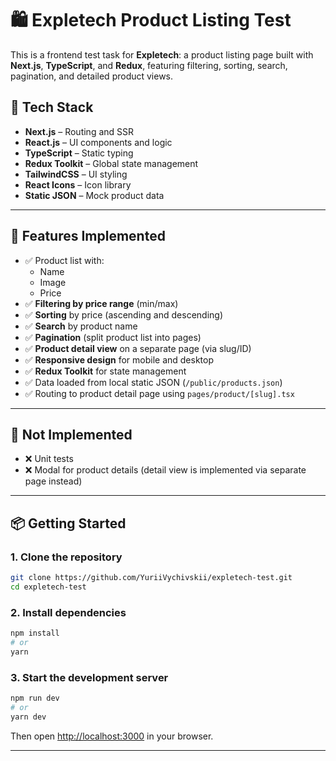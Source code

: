 # 🛍️ Expletech Product Listing Test

This is a frontend test task for **Expletech**: a product listing page built with **Next.js**, **TypeScript**, and **Redux**, featuring filtering, sorting, search, pagination, and detailed product views.

## 🔧 Tech Stack

- **Next.js** – Routing and SSR
- **React.js** – UI components and logic
- **TypeScript** – Static typing
- **Redux Toolkit** – Global state management
- **TailwindCSS** – UI styling
- **React Icons** – Icon library
- **Static JSON** – Mock product data

---

## 🚀 Features Implemented

- ✅ Product list with:
  - Name
  - Image
  - Price
- ✅ **Filtering by price range** (min/max)
- ✅ **Sorting** by price (ascending and descending)
- ✅ **Search** by product name
- ✅ **Pagination** (split product list into pages)
- ✅ **Product detail view** on a separate page (via slug/ID)
- ✅ **Responsive design** for mobile and desktop
- ✅ **Redux Toolkit** for state management
- ✅ Data loaded from local static JSON (`/public/products.json`)
- ✅ Routing to product detail page using `pages/product/[slug].tsx`

---

## 🧪 Not Implemented

- ❌ Unit tests
- ❌ Modal for product details (detail view is implemented via separate page instead)

---

## 📦 Getting Started

### 1. Clone the repository

```bash
git clone https://github.com/YuriiVychivskii/expletech-test.git
cd expletech-test
```

### 2. Install dependencies

```bash
npm install
# or
yarn
```

### 3. Start the development server

```bash
npm run dev
# or
yarn dev
```

Then open [http://localhost:3000](http://localhost:3000) in your browser.

---

```

```
